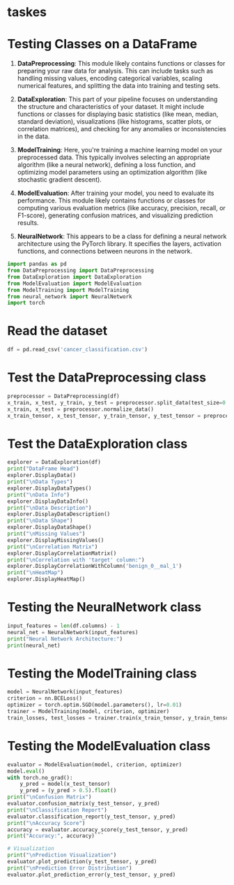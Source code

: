 # taskes
# Testing Classes on a DataFrame


1. **DataPreprocessing**: This module likely contains functions or classes for preparing your raw data for analysis. This can include tasks such as handling missing values, encoding categorical variables, scaling numerical features, and splitting the data into training and testing sets.

2. **DataExploration**: This part of your pipeline focuses on understanding the structure and characteristics of your dataset. It might include functions or classes for displaying basic statistics (like mean, median, standard deviation), visualizations (like histograms, scatter plots, or correlation matrices), and checking for any anomalies or inconsistencies in the data.

3. **ModelTraining**: Here, you're training a machine learning model on your preprocessed data. This typically involves selecting an appropriate algorithm (like a neural network), defining a loss function, and optimizing model parameters using an optimization algorithm (like stochastic gradient descent).

4. **ModelEvaluation**: After training your model, you need to evaluate its performance. This module likely contains functions or classes for computing various evaluation metrics (like accuracy, precision, recall, or F1-score), generating confusion matrices, and visualizing prediction results.

5. **NeuralNetwork**: This appears to be a class for defining a neural network architecture using the PyTorch library. It specifies the layers, activation functions, and connections between neurons in the network.


```python
import pandas as pd 
from DataPreprocessing import DataPreprocessing
from DataExploration import DataExploration
from ModelEvaluation import ModelEvaluation
from ModelTraining import ModelTraining
from neural_network import NeuralNetwork
import torch
```
# Read the dataset
```python
df = pd.read_csv('cancer_classification.csv')
```
# Test the DataPreprocessing class
```python
preprocessor = DataPreprocessing(df)
x_train, x_test, y_train, y_test = preprocessor.split_data(test_size=0.2, random_state=42)
x_train, x_test = preprocessor.normalize_data()
x_train_tensor, x_test_tensor, y_train_tensor, y_test_tensor = preprocessor.tensorize_data()
```
# Test the DataExploration class
```python
explorer = DataExploration(df)
print("DataFrame Head")
explorer.DisplayData()
print("\nData Types")
explorer.DisplayDataTypes()
print("\nData Info")
explorer.DisplayDataInfo()
print("\nData Description")
explorer.DisplayDataDescription()
print("\nData Shape")
explorer.DisplayDataShape()
print("\nMissing Values")
explorer.DisplayMissingValues()
print("\nCorrelation Matrix")
explorer.DisplayCorrelationMatrix()
print("\nCorrelation with 'target' column:")
explorer.DisplayCorrelationWithColumn('benign_0__mal_1')
print("\nHeatMap")
explorer.DisplayHeatMap()
```
# Testing the NeuralNetwork class
```python
input_features = len(df.columns) - 1
neural_net = NeuralNetwork(input_features)
print("Neural Network Architecture:")
print(neural_net)
```
# Testing the ModelTraining class
```python
model = NeuralNetwork(input_features)
criterion = nn.BCELoss() 
optimizer = torch.optim.SGD(model.parameters(), lr=0.01) 
trainer = ModelTraining(model, criterion, optimizer)
train_losses, test_losses = trainer.train(x_train_tensor, y_train_tensor, x_test_tensor, y_test_tensor, epochs=600)
```
# Testing the ModelEvaluation class
```python
evaluator = ModelEvaluation(model, criterion, optimizer)
model.eval()
with torch.no_grad():
    y_pred = model(x_test_tensor)
    y_pred = (y_pred > 0.5).float()
print("\nConfusion Matrix")
evaluator.confusion_matrix(y_test_tensor, y_pred)
print("\nClassification Report")
evaluator.classification_report(y_test_tensor, y_pred)
print("\nAccuracy Score")
accuracy = evaluator.accuracy_score(y_test_tensor, y_pred)
print("Accuracy:", accuracy)```

# Visualization
print("\nPrediction Visualization")
evaluator.plot_prediction(y_test_tensor, y_pred)
print("\nPrediction Error Distribution")
evaluator.plot_prediction_error(y_test_tensor, y_pred)

